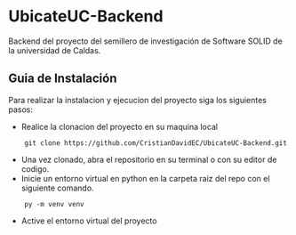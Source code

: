 # UbicateUC-Backend

Backend del proyecto del semillero de investigación de Software SOLID de la universidad de Caldas.

## Guia de Instalación

Para realizar la instalacion y ejecucion del proyecto siga los siguientes pasos:

- Realice la clonacion del proyecto en su maquina local

```batch
    git clone https://github.com/CristianDavidEC/UbicateUC-Backend.git
```

- Una vez clonado, abra el repositorio en su terminal o con su editor de codigo.
- Inicie un entorno virtual en python en la carpeta raiz del repo con el siguiente comando.

```
    py -m venv venv
```

- Active el entorno virtual del proyecto
